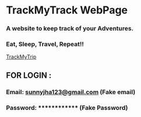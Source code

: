 # TrackMyTrack WebPage

### A website to keep track of your Adventures.

### Eat, Sleep, Travel, Repeat!!

[TrackMyTrip](https://trackmytrip.netlify.app/)

## FOR LOGIN : 
   ### Email: sunnyjha123@gmail.com (Fake email)
   ### Password: ************ (Fake Password)
